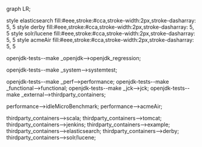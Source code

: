graph LR;

style elasticsearch fill:#eee,stroke:#cca,stroke-width:2px,stroke-dasharray: 5, 5
style derby fill:#eee,stroke:#cca,stroke-width:2px,stroke-dasharray: 5, 5
style solr/lucene fill:#eee,stroke:#cca,stroke-width:2px,stroke-dasharray: 5, 5
style acmeAir fill:#eee,stroke:#cca,stroke-width:2px,stroke-dasharray: 5, 5

openjdk-tests--make _openjdk-->openjdk_regression;

openjdk-tests--make _system-->systemtest;

openjdk-tests--make _perf-->performance;
openjdk-tests--make _functional-->functional;
openjdk-tests--make _jck-->jck;
openjdk-tests--make _external-->thirdparty_containers;


performance-->idleMicroBenchmark;
performance-->acmeAir;

thirdparty_containers-->scala;
thirdparty_containers-->tomcat;
thirdparty_containers-->jenkins;
thirdparty_containers-->example;
thirdparty_containers-->elasticsearch;
thirdparty_containers-->derby;
thirdparty_containers-->solr/lucene;



